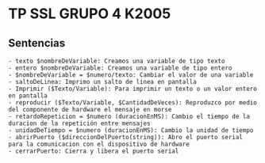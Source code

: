 # TP SSL GRUPO 4 K2005

Sentencias
-
    - texto $nombreDeVariable: Creamos una variable de tipo texto
    - entero $nombreDeVariable: Creamos una variable de tipo entero
    - $nombreDeVariable = $numero/texto: Cambiar el valor de una variable
    - saltoDeLinea: Imprimo un salto de linea en pantalla
    - Imprimir ($Texto/Variable): Para imprimir un texto o un valor entero en pantalla
    - reproducir ($Texto/Variable, $CantidadDeVeces): Reproduzco por medio del componente de hardware el mensaje en morse
    - retardoRepeticion = $numero (duracionEnMS): Cambio el tiempo de la duracion de la repetición entre mensajes
    - unidadDeTiempo = $numero (duracionEnMS): Cambio la unidad de tiempo
    - abrirPuerto ($direccionDelPuerto(string)): Abro el puerto serial para la comunicacion con el dispositivo de hardware
    - cerrarPuerto: Cierra y libera el puerto serial
